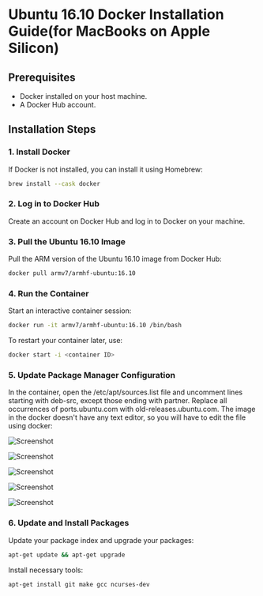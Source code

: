 # Ubuntu 16.10 Docker Installation Guide(for MacBooks on Apple Silicon)

## Prerequisites

- Docker installed on your host machine.
- A Docker Hub account.

## Installation Steps

### 1. Install Docker

If Docker is not installed, you can install it using Homebrew:

```sh
brew install --cask docker
```

### 2. Log in to Docker Hub

Create an account on Docker Hub and log in to Docker on your machine.

### 3. Pull the Ubuntu 16.10 Image

Pull the ARM version of the Ubuntu 16.10 image from Docker Hub:

```sh
docker pull armv7/armhf-ubuntu:16.10
```

### 4. Run the Container
Start an interactive container session:

```sh
docker run -it armv7/armhf-ubuntu:16.10 /bin/bash
```
To restart your container later, use:

```sh
docker start -i <container ID>
```

### 5. Update Package Manager Configuration
In the container, open the /etc/apt/sources.list file and uncomment lines starting with deb-src, except those ending with partner. Replace all occurrences of ports.ubuntu.com with old-releases.ubuntu.com. The image in the docker doesn't have any text editor, so you will have to edit the file using docker:

![Screenshot]([https://raw.githubusercontent.com/yourusername/yourrepository/main/screenshot.png](https://github.com/MamadjonovKO/Ubuntu16.10-mac/blob/main/temp/Screenshot%202023-11-23%20at%2022.53.10.png))

![Screenshot]([https://raw.githubusercontent.com/yourusername/yourrepository/main/screenshot.png](https://github.com/MamadjonovKO/Ubuntu16.10-mac/blob/main/temp/Screenshot%202023-11-23%20at%2022.53.30.png))

![Screenshot]([https://raw.githubusercontent.com/yourusername/yourrepository/main/screenshot.png](https://github.com/MamadjonovKO/Ubuntu16.10-mac/blob/main/temp/Screenshot%202023-11-23%20at%2022.54.00.png))

![Screenshot]([https://raw.githubusercontent.com/yourusername/yourrepository/main/screenshot.png](https://github.com/MamadjonovKO/Ubuntu16.10-mac/blob/main/temp/Screenshot%202023-11-23%20at%2022.54.08.png))

![Screenshot]([https://raw.githubusercontent.com/yourusername/yourrepository/main/screenshot.png](https://github.com/MamadjonovKO/Ubuntu16.10-mac/blob/main/temp/Screenshot%202023-11-23%20at%2022.54.40.png))


### 6. Update and Install Packages
Update your package index and upgrade your packages:

```sh
apt-get update && apt-get upgrade
```

Install necessary  tools:

```sh
apt-get install git make gcc ncurses-dev
```


